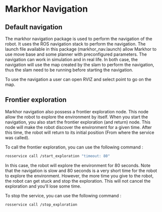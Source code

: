 # Markhor Navigation

## Default navigation

The markhor navigation package is used to perform the navigation of the robot. It uses the ROS navigation stack to perform the navigation. The launch file available in this package (markhor_nav.launch) allow  Markhor to use move base and some planner with preconfigured parameters. The navigation can work in simulation and in real life. In both case, the navigation will use the map created by the slam to perform the navigation, thus the slam need to be running before starting the navigation.

To use the navigation a user can open RVIZ and select point to go on the map.


## Frontier exploration

Markhor navigation also possess a frontier exploration node. This node allow the robot to explore the environment by itself. When you start the navigation, you also start the frontier exploration (and return) node. This node will make the robot discover the environment for a given time. After this time, the robot will return to its initial position (From where the service was called).

To call the frontier exploration, you can use the following command :

```bash
rosservice call /start_exploration "timeout: 80"
```

In this case, the robot will explore the environment for 80 seconds. Note that the navigation is slow and 80 seconds is a very short time for the robot to explore the environment. However, the more time you give to the robot, the robot can get stuck and stop the exploration. This will not cancel the exploration and you'll lose some time. 

To stop the service, you can use the following command : 


```bash
rosservice call /stop_exploration
```